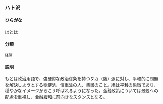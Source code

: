 <div style="display:none;">

## [あ行](securities-terms?id=あ行)
## [か行](securities-terms?id=か行)
## [さ行](securities-terms?id=さ行)
## [た行](securities-terms?id=た行)
## [な行](securities-terms?id=な行)
## [は行](securities-terms?id=は行)

</div>

### ハト派

#### ひらがな

はとは

#### 分類

`経済`

#### 説明

もとは政治用語で、強硬的な政治信条を持つタカ（鷹）派に対し、平和的に問題を解決しようとする穏健派、慎重派の人、集団のこと。鳩は平和の象徴であり、穏やかなイメージからこう呼ばれるようになった。金融政策については景気への配慮を重視し、金融緩和に前向きなスタンスとなる。

<div style="display:none;">

## [ま行](securities-terms?id=ま行)
## [や行](securities-terms?id=や行)
## [ら行](securities-terms?id=ら行)
## [わ行](securities-terms?id=わ行)
## [英数字・記号](securities-terms?id=英数字・記号)

</div>


